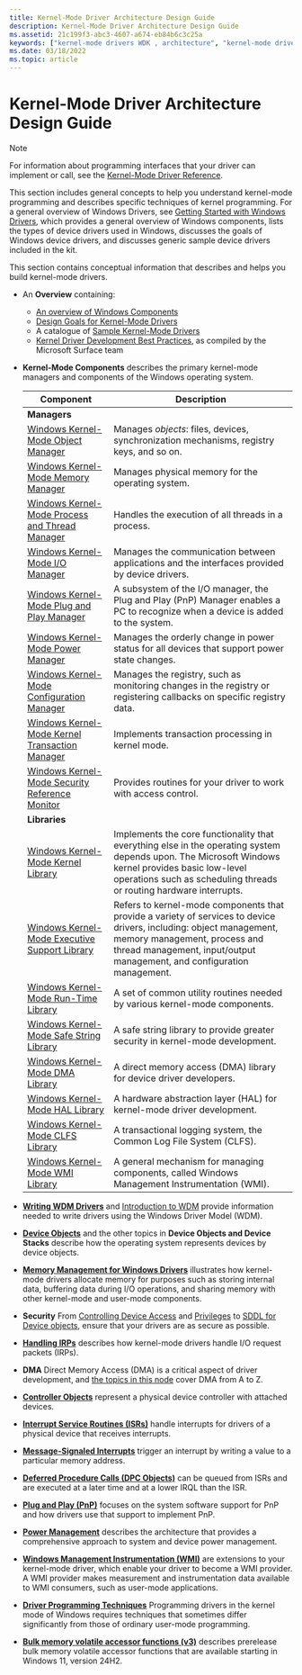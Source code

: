 ```yaml
---
title: Kernel-Mode Driver Architecture Design Guide
description: Kernel-Mode Driver Architecture Design Guide
ms.assetid: 21c199f3-abc3-4607-a674-eb84b6c3c25a
keywords: ["kernel-mode drivers WDK , architecture", "kernel-mode drivers WDK"]
ms.date: 03/18/2022
ms.topic: article
---
```


# Kernel-Mode Driver Architecture Design Guide

>[!NOTE]
>For information about programming interfaces that your driver can implement or call, see the [Kernel-Mode Driver Reference](/windows-hardware/drivers/ddi/index).

This section includes general concepts to help you understand kernel-mode programming and describes specific techniques of kernel programming. For a general overview of Windows Drivers, see [Getting Started with Windows Drivers](../develop/getting-started-with-windows-drivers.md), which provides a general overview of Windows components, lists the types of device drivers used in Windows, discusses the goals of Windows device drivers, and discusses generic sample device drivers included in the kit.

This section contains conceptual information that describes and helps you build kernel-mode drivers.

- An  **Overview** containing:
  - [An overview of Windows Components](overview-of-windows-components.md)
  - [Design Goals for Kernel-Mode Drivers](design-goals-for-kernel-mode-drivers.md)
  - A catalogue of [Sample Kernel-Mode Drivers](sample-kernel-mode-drivers.md)
  - [Kernel Driver Development Best Practices](surface-team-driver-development-best-practices.md), as compiled by the Microsoft Surface team

- **Kernel-Mode Components** describes the primary kernel-mode managers and components of the Windows operating system.

  |Component|Description|
  |----|----|
  |**Managers**||
  |[Windows Kernel-Mode Object Manager](windows-kernel-mode-object-manager.md)|Manages *objects*: files, devices, synchronization mechanisms, registry keys, and so on.|
  |[Windows Kernel-Mode Memory Manager](windows-kernel-mode-memory-manager.md)|Manages physical memory for the operating system.|
  |[Windows Kernel-Mode Process and Thread Manager](windows-kernel-mode-process-and-thread-manager.md)|Handles the execution of all threads in a process.|
  |[Windows Kernel-Mode I/O Manager](windows-kernel-mode-i-o-manager.md)|Manages the communication between applications and the interfaces provided by device drivers.|
  |[Windows Kernel-Mode Plug and Play Manager](windows-kernel-mode-plug-and-play-manager.md)|A subsystem of the I/O manager, the Plug and Play (PnP) Manager enables a PC to recognize when a device is added to the system.|
  |[Windows Kernel-Mode Power Manager](windows-kernel-mode-power-manager.md)|Manages the orderly change in power status for all devices that support power state changes.|
  |[Windows Kernel-Mode Configuration Manager](windows-kernel-mode-configuration-manager.md)|Manages the registry, such as monitoring changes in the registry or registering callbacks on specific registry data.|
  |[Windows Kernel-Mode Kernel Transaction Manager](windows-kernel-mode-kernel-transaction-manager.md)|Implements transaction processing in kernel mode.|
  |[Windows Kernel-Mode Security Reference Monitor](windows-kernel-mode-security-reference-monitor.md)|Provides routines for your driver to work with access control.|
  |**Libraries**||
  |[Windows Kernel-Mode Kernel Library](windows-kernel-mode-kernel-library.md)|Implements the core functionality that everything else in the operating system depends upon. The Microsoft Windows kernel provides basic low-level operations such as scheduling threads or routing hardware interrupts.|
  |[Windows Kernel-Mode Executive Support Library](windows-kernel-mode-executive-support-library.md)|Refers to kernel-mode components that provide a variety of services to device drivers, including: object management, memory management, process and thread management, input/output management, and configuration management.|
  |[Windows Kernel-Mode Run-Time Library](windows-kernel-mode-run-time-library.md)|A set of common utility routines needed by various kernel-mode components.|
  |[Windows Kernel-Mode Safe String Library](windows-kernel-mode-safe-string-library.md)|A safe string library to provide greater security in kernel-mode development.|
  |[Windows Kernel-Mode DMA Library](windows-kernel-mode-dma-library.md)|A direct memory access (DMA) library for device driver developers.|
  |[Windows Kernel-Mode HAL Library](windows-kernel-mode-hal-library.md)|A hardware abstraction layer (HAL) for kernel-mode driver development.|
  |[Windows Kernel-Mode CLFS Library](windows-kernel-mode-clfs-library.md)|A transactional logging system, the Common Log File System (CLFS).|
  |[Windows Kernel-Mode WMI Library](windows-kernel-mode-wmi-library.md)|A general mechanism for managing components, called Windows Management Instrumentation (WMI).|

- [**Writing WDM Drivers**](writing-wdm-drivers.md) and [Introduction to WDM](introduction-to-wdm.md) provide information needed to write drivers using the Windows Driver Model (WDM).

- [**Device Objects**](introduction-to-device-objects.md) and the other topics in **Device Objects and Device Stacks** describe how the operating system represents devices by device objects.

- [**Memory Management for Windows Drivers**](managing-memory-for-drivers.md) illustrates how kernel-mode drivers allocate memory for purposes such as storing internal data, buffering data during I/O operations, and sharing memory with other kernel-mode and user-mode components.

- **Security** From [Controlling Device Access](controlling-device-access.md) and [Privileges](privileges.md) to [SDDL for Device objects](sddl-for-device-objects.md), ensure that your drivers are as secure as possible.

- [**Handling IRPs**](handling-irps.md) describes how kernel-mode drivers handle I/O request packets (IRPs).

- **DMA** Direct Memory Access (DMA) is a critical aspect of driver development, and [the topics in this node](introduction-to-adapter-objects.md) cover DMA from A to Z.

- [**Controller Objects**](introduction-to-controller-objects.md) represent a physical device controller with attached devices.

- [**Interrupt Service Routines (ISRs)**](introduction-to-interrupt-service-routines.md) handle interrupts for drivers of a physical device that receives interrupts.

- [**Message-Signaled Interrupts**](introduction-to-message-signaled-interrupts.md) trigger an interrupt by writing a value to a particular memory address.

- [**Deferred Procedure Calls (DPC Objects)**](introduction-to-dpc-objects.md) can be queued from ISRs and are executed at a later time and at a lower IRQL than the ISR.

- [**Plug and Play (PnP)**](introduction-to-plug-and-play.md) focuses on the system software support for PnP and how drivers use that support to implement PnP.

- [**Power Management**](introduction-to-power-management.md) describes the architecture that provides a comprehensive approach to system and device power management.

- [**Windows Management Instrumentation (WMI)**](implementing-wmi.md) are extensions to your kernel-mode driver, which enable your driver to become a WMI provider. A WMI provider makes measurement and instrumentation data available to WMI consumers, such as user-mode applications.

- [**Driver Programming Techniques**](using-nt-and-zw-versions-of-the-native-system-services-routines.md) Programming drivers in the kernel mode of Windows requires techniques that sometimes differ significantly from those of ordinary user-mode programming.

- [**Bulk memory volatile accessor functions (v3)**](bulk-memory-volatile-accessor-functions-v3.md) describes prerelease bulk memory volatile accessor functions that are available starting in Windows 11, version 24H2.
